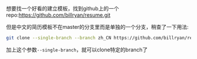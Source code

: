 想要找一个好看的建立模板，找到github上的一个repo:https://github.com/billryan/resume.git

但是中文的简历模板不在master的分支里而是单独的一个分支，稍查了一下用法:

```bash
git clone --single-branch --branch zh_CN https://github.com/billryan/resume.git
```

加上这个参数`--single-branch`，就可以clone特定的branch了

